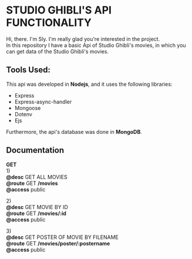 <h1>STUDIO GHIBLI'S API FUNCTIONALITY</h1>
Hi, there. I'm Sly. I'm really glad you're interested in the project. <br>In this repository I have a basic Api of Studio Ghibli's movies, in which you can get data of the Studio Ghibli's movies.

<h2>Tools Used:</h2>
This api was developed in <b>Nodejs</b>, and it uses the following libraries:<br>
<ul>
  <li>Express</li>
  <li>Express-async-handler</li>
  <li>Mongoose</li>
  <li>Dotenv</li>
  <li>Ejs</li>
</ul>
Furthermore, the api's database was done in <b>MongoDB</b>.<br>

<h2>Documentation</h2>

<span><b>GET</b></span><br>
1)<br>
<b>@desc</b>	GET ALL MOVIES<br>
<b>@route</b>	GET <b>/movies</b><br>
<b>@access</b>	public<br>

2)<br>
<b>@desc</b>	GET MOVIE BY ID<br>
<b>@route</b>	GET	    <b>/movies/:id</b><br>
<b>@access</b>	public<br>

3)<br>
<b>@desc</b>	GET POSTER OF MOVIE BY FILENAME<br>
<b>@route</b>	GET	    <b>/movies/poster/:postername</b><br>
<b>@access</b> public<br>
